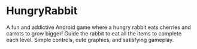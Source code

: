 # HungryRabbit
A fun and addictive Android game where a hungry rabbit eats cherries and carrots to grow bigger! Guide the rabbit to eat all the items to complete each level. Simple controls, cute graphics, and satisfying gameplay.
